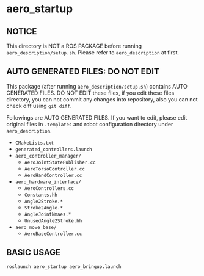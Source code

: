 # aero_startup

## NOTICE

This directory is NOT a ROS PACKAGE before running `aero_description/setup.sh`.
Please refer to `aero_description` at first.

## AUTO GENERATED FILES: DO NOT EDIT

This package (after running `aero_description/setup.sh`)
contains AUTO GENERATED FILES.
DO NOT EDIT these files, if you edit these files directory,
you can not commit any changes into repository,
also you can not check diff using `git diff`.

Followings are AUTO GENERATED FILES.
If you want to edit, please edit original files in `.templates` and
robot configuration directory under `aero_description`.

- `CMakeLists.txt`
- `generated_controllers.launch`
- `aero_controller_manager/`
  - `AeroJointStatePublisher.cc`
  - `AeroTorsoController.cc`
  - `AeroHandController.cc`
- `aero_hardware_interface/`
  - `AeroControllers.cc`
  - `Constants.hh`
  - `Angle2Stroke.*`
  - `Stroke2Angle.*`
  - `AngleJointNmaes.*`
  - `UnusedAngle2Stroke.hh`
- `aero_move_base/`
  - `AeroBaseController.cc`

## BASIC USAGE

```
roslaunch aero_startup aero_bringup.launch
```
